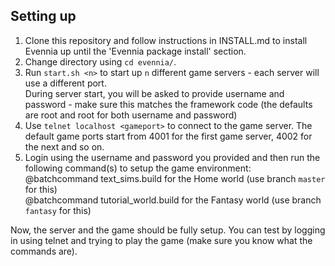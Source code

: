 Setting up
---------------------
1. Clone this repository and follow instructions in INSTALL.md to install Evennia up until the 'Evennia package install' section.  
2. Change directory using `cd evennia/`.  
3. Run `start.sh <n>` to start up `n` different game servers - each server will use a different port.   
During server start, you will be asked to provide username and password - make sure this matches the framework code
(the defaults are root and root for both username and password)  
4. Use `telnet localhost <gameport>` to connect to the game server. The default game ports start from 4001 for the first game server, 
4002 for the next and so on. 
5. Login using the username and password you provided and then run the following command(s) to setup the game environment:  
  @batchcommand text_sims.build for the Home world (use branch `master` for this)  
  @batchcommand tutorial_world.build for the Fantasy world (use branch `fantasy` for this)  
  
Now, the server and the game should be fully setup. You can test by logging in using telnet
and trying to play the game (make sure you know what the commands are).
